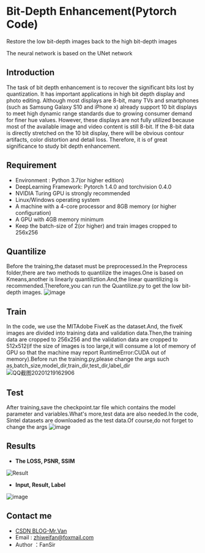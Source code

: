 # Bit-Depth Enhancement(Pytorch Code)
Restore the low bit-depth images back to the high bit-depth images

The neural network is based on the UNet network

## Introduction
The task of bit depth enhancement is to recover the significant bits lost by quantization. It has important applications in high bit depth display and photo editing. Although most displays are 8-bit, many TVs and smartphones (such as Samsung Galaxy S10 and iPhone x) already support 10 bit displays to meet high dynamic range standards due to growing consumer demand for finer hue values. However, these displays are not fully utilized because most of the available image and video content is still 8-bit. If the 8-bit data is directly stretched on the 10 bit display, there will be obvious contour artifacts, color distortion and detail loss. Therefore, it is of great significance to study bit depth enhancement.

## Requirement
- Environment : Python 3.7(or higher edition)
- DeepLearning Framework: Pytorch 1.4.0 and torchvision 0.4.0
- NVIDIA Turing GPU is strongly recommended 
- Linux/Windows operating system
- A machine with a 4-core processor and 8GB memory (or higher configuration)
- A GPU with 4GB memory minimum
- Keep the batch-size of 2(or higher) and train images cropped to 256x256

## Quantilize
Before the training,the dataset must be preprocessed.In the Preprocess folder,there are two methods to quantilize the images.One is based on Kmeans,another is linearly quantiliztion.And,the linear quantilizing is recommended.Therefore,you can run the Quantilize.py to get the low bit-depth images.
![image](https://user-images.githubusercontent.com/52614278/102685285-81407480-421a-11eb-87e4-326159d10f41.png)

## Train
In the code, we use the MITAdobe FiveK as the dataset.And, the fiveK images are divided into training data and validation data.Then,the training data are cropped to 256x256 and the validation data are cropped to 512x512(if the size of images is too large,it will consume a lot of memory of GPU so that the machine may report RuntimeError:CUDA out of memory).Before run the training.py,please change the args such as,batch_size,model_dir,train_dir,test_dir,label_dir
![QQ截图20201219162906](https://user-images.githubusercontent.com/52614278/102684910-7b955f80-4217-11eb-8e3f-819c11d6f8f9.png)

## Test
After training,save the checkpoint.tar file which contains the model parameter and variables.What's more,test data are also needed.In the code, Sintel datasets are downloaded as the test data.Of course,do not forget to change the args
![image](https://user-images.githubusercontent.com/52614278/102685509-2dcf2600-421c-11eb-8848-d2a57ebabe1f.png)

## Results
- **The LOSS, PSNR, SSIM**

![Result](https://user-images.githubusercontent.com/52614278/102685758-d336c980-421d-11eb-92eb-11fd2e89a612.png)
- **Input, Result, Label**

![image](https://user-images.githubusercontent.com/52614278/102685890-bc44a700-421e-11eb-83ff-f68315c12192.png)

## Contact me
- [CSDN BLOG-Mr.Van](https://blog.csdn.net/qq_43711697)
- Email : zhiweifan@foxmail.com
- Author ：FanSir
